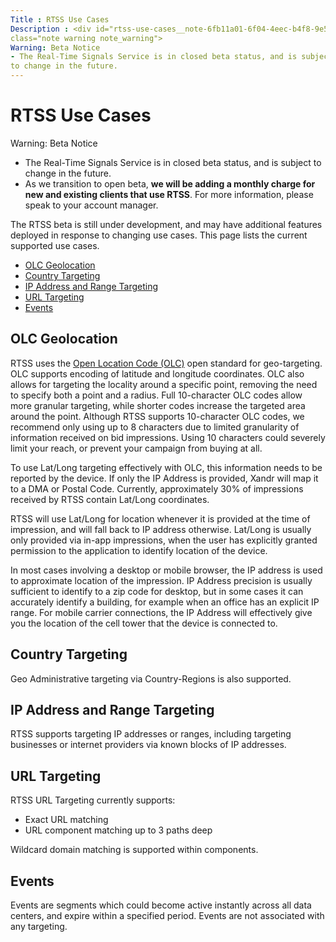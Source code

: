 ```yaml
---
Title : RTSS Use Cases
Description : <div id="rtss-use-cases__note-6fb11a01-6f04-4eec-b4f8-9e51de4e87d7"
class="note warning note_warning">
Warning: Beta Notice
- The Real-Time Signals Service is in closed beta status, and is subject
to change in the future.
---
```



# RTSS Use Cases





<div id="rtss-use-cases__note-6fb11a01-6f04-4eec-b4f8-9e51de4e87d7"
class="note warning note_warning">

Warning: Beta Notice

- The Real-Time Signals Service is in closed beta status, and is subject
  to change in the future.
- As we transition to open beta, **we will be adding a monthly charge
  for new and existing clients that use RTSS**. For more information,
  please speak to your account manager.





<div id="rtss-use-cases__p-dad8d449-e396-47af-9974-495096e0e112"
>

The RTSS beta is still under development, and may have additional
features deployed in response to changing use cases. This page lists the
current supported use cases.

- <a href="rtss-use-cases.html#rtss-use-cases__section-001"
  class="xref">OLC Geolocation</a>
- <a href="#rtss-use-cases/section-002" class="xref"
  target="_blank">Country Targeting</a>
- <a href="#rtss-use-cases/section-003" class="xref" target="_blank">IP
  Address and Range Targeting</a>
- <a href="#rtss-use-cases/section-004" class="xref" target="_blank">URL
  Targeting</a>
- <a href="rtss-use-cases.html#rtss-use-cases__section-005"
  class="xref">Events</a>



<div id="rtss-use-cases__section-001" >

## **OLC Geolocation**

RTSS uses the
<a href="http://openlocationcode.com/" class="xref" target="_blank">Open
Location Code (OLC)</a> open standard for geo-targeting. OLC supports
encoding of latitude and longitude coordinates. OLC also allows for
targeting the locality around a specific point, removing the need to
specify both a point and a radius. Full 10-character OLC codes allow
more granular targeting, while shorter codes increase the targeted area
around the point. Although RTSS supports 10-character OLC codes, we
recommend only using up to 8 characters due to limited granularity of
information received on bid impressions. Using 10 characters could
severely limit your reach, or prevent your campaign from buying at all.

To use Lat/Long targeting effectively with OLC, this information needs
to be reported by the device. If only the IP Address is provided, Xandr
will map it to a DMA or Postal Code. Currently, approximately 30% of
impressions received by RTSS contain Lat/Long coordinates.

RTSS will use Lat/Long for location whenever it is provided at the time
of impression, and will fall back to IP address otherwise. Lat/Long is
usually only provided via in-app impressions, when the user has
explicitly granted permission to the application to identify location of
the device.

In most cases involving a desktop or mobile browser, the IP address is
used to approximate location of the impression. IP Address precision is
usually sufficient to identify to a zip code for desktop, but in some
cases it can accurately identify a building, for example when an office
has an explicit IP range. For mobile carrier connections, the IP Address
will effectively give you the location of the cell tower that the device
is connected to.



<div id="rtss-use-cases__section-002" >

## **Country Targeting**

Geo Administrative targeting via Country-Regions is also supported.



<div id="rtss-use-cases__section-003" >

## **IP Address and Range Targeting**

RTSS supports targeting IP addresses or ranges, including targeting
businesses or internet providers via known blocks of IP addresses.



<div id="rtss-use-cases__section-004" >

## **URL Targeting**

RTSS URL Targeting currently supports:

- Exact URL matching
- URL component matching up to 3 paths deep

Wildcard domain matching is supported within components.



<div id="rtss-use-cases__section-005" >

## **Events**

Events are segments which could become active instantly across all data
centers, and expire within a specified period. Events are not associated
with any targeting.






